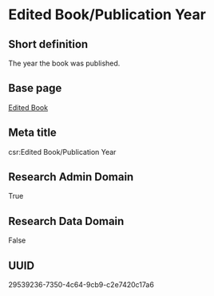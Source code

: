 # Edited Book/Publication Year
## Short definition
The year the book was published.
## Base page
[Edited Book](https://github.com/EuroCRIS/CASRAI-Dictionairies/blob/main/Objects/Edited%20Book.md)
## Meta title
csr:Edited Book/Publication Year
## Research Admin Domain
True
## Research Data Domain
False
## UUID
29539236-7350-4c64-9cb9-c2e7420c17a6
